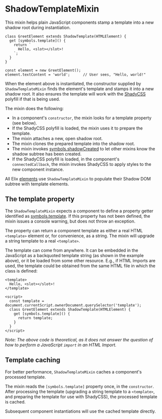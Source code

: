 # ShadowTemplateMixin

This mixin helps plain JavaScript components stamp a template into a new shadow root during instantiation.

    class GreetElement extends ShadowTemplate(HTMLElement) {
      get [symbols.template]() {
        return `
          Hello, <slot></slot>!
        `;
      }
    }

    const element = new GreetElement();
    element.textContent = 'world';      // User sees, "Hello, world!"

When the element above is instantiated, the constructor supplied by `ShadowTemplateMixin` finds the element's template and stamps it into a new shadow root. It also ensures the template will work with the [ShadyCSS](https://github.com/webcomponents/shadycss) polyfill if that is being used.

The mixin does the following:

* In a component's `constructor`, the mixin looks for a template property
  (see below).
* If the ShadyCSS polyfill is loaded, the mixin uses it to prepare the template.
* The mixin attaches a new, open shadow root.
* The mixin clones the prepared template into the shadow root.
* The mixin invokes [symbols.shadowCreated](symbols#shadowCreated) to let other
  mixins know the shadow subtree has been created.
* If the ShadyCSS polyfill is loaded, in the component's `connectedCallback`,
  the mixin invokes ShadyCSS to apply styles to the new component instance.

All Elix [elements](elements) use `ShadowTemplateMixin` to populate their Shadow DOM subtree with template elements.


## The template property

The `ShadowTemplateMixin` expects a component to define a property getter identified as [symbols.template](symbols#template). If this property has not been defined, the mixin issues a console warning, but does not throw an exception.

The property can return a component template as either a real HTML `<template>` element or, for convenience, as a string. The mixin will upgrade a string template to a real `<template>`.

The template can come from anywhere. It can be embedded in the JavaScript as a backquoted template string (as shown in the example above), or it be loaded from some other resource. E.g., if HTML Imports are used, the template could be obtained from the same HTML file in which the class is defined:

    <template>
      Hello, <slot></slot>!
    </template>

    <script>
      const template = document.currentScript.ownerDocument.querySelector('template');
      class GreetElement extends ShadowTemplate(HTMLElement) {
        get [symbols.template]() {
          return template;
        }
      }
    </script>

_Note: The above code is theoretical, as it does not answer the question of how to perform a JavaScript `import` in an HTML Import._


## Template caching

For better performance, `ShadowTemplateMixin` caches a component's processed template.

The mixin reads the `[symbols.template]` property once, in the `constructor`. After processing the template (upgrading a string template to a `<template>`, and preparing the template for use with ShadyCSS), the processed template is cached.

Subsequent component instantiations will use the cached template directly.
